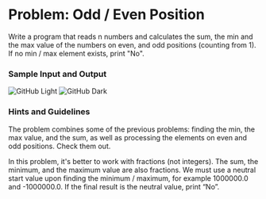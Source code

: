  # Problem: Odd / Even Position
 
 Write a program that reads n numbers and calculates the sum, the min and the max value of the numbers on even, and odd positions 
 (counting from 1). If no min / max element exists, print "No".

 ### Sample Input and Output
 
 ![GitHub Light](#gh-light-mode-only)
 ![GitHub Dark](#gh-dark-mode-only)
 
 ### Hints and Guidelines
 
 The problem combines some of the previous problems: finding the min, the max value, and the sum, as well as processing the elements on even and odd positions. Check them out.

In this problem, it's better to work with fractions (not integers). The sum, the minimum, and the maximum value are also fractions. We must use a neutral start value upon finding the minimum / maximum, for example 1000000.0 and -1000000.0. If the final result is the neutral value, print “No”.

